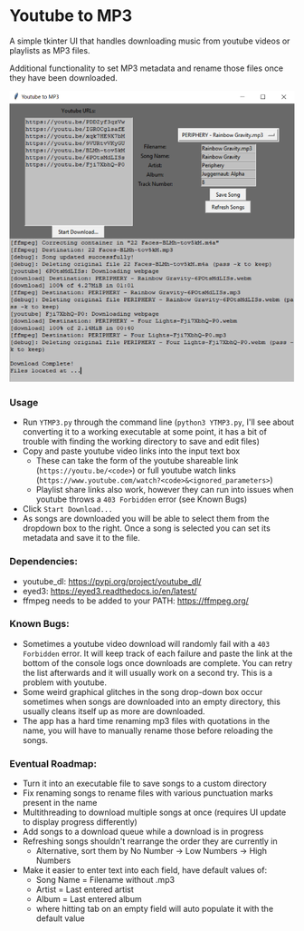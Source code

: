 # Youtube to MP3
A simple tkinter UI that handles downloading music from youtube videos or playlists as MP3 files.

Additional functionality to set MP3 metadata and rename those files once they have been downloaded.

![Screenshot](Screenshot.png)

### Usage
 - Run `YTMP3.py` through the command line (`python3 YTMP3.py`, I'll see about converting it to a working executable at some point, it has a bit of trouble with finding the working directory to save and edit files)
 - Copy and paste youtube video links into the input text box
   - These can take the form of the youtube shareable link (`https://youtu.be/<code>`) or full youtube watch links (`https://www.youtube.com/watch?<code>&<ignored_parameters>`)
   - Playlist share links also work, however they can run into issues when youtube throws a `403 Forbidden` error (see Known Bugs)
 - Click `Start Download...`
 - As songs are downloaded you will be able to select them from the dropdown box to the right. Once a song is selected you can set its metadata and save it to the file.

### Dependencies:
 - youtube_dl: https://pypi.org/project/youtube_dl/
 - eyed3: https://eyed3.readthedocs.io/en/latest/
 - ffmpeg needs to be added to your PATH: https://ffmpeg.org/

### Known Bugs:
 - Sometimes a youtube video download will randomly fail with a `403 Forbidden` error. It will keep track of each failure and paste the link at the bottom of the console logs once downloads are complete. You can retry the list afterwards and it will usually work on a second try. This is a problem with youtube.
 - Some weird graphical glitches in the song drop-down box occur sometimes when songs are downloaded into an empty directory, this usually cleans itself up as more are downloaded.
 - The app has a hard time renaming mp3 files with quotations in the name, you will have to manually rename those before reloading the songs.

### Eventual Roadmap:
 - Turn it into an executable file to save songs to a custom directory
 - Fix renaming songs to rename files with various punctuation marks present in the name
 - Multithreading to download multiple songs at once (requires UI update to display progress differently)
 - Add songs to a download queue while a download is in progress
 - Refreshing songs shouldn't rearrange the order they are currently in
    - Alternative, sort them by No Number -> Low Numbers -> High Numbers
 - Make it easier to enter text into each field, have default values of:
    - Song Name = Filename without .mp3
    - Artist = Last entered artist
    - Album = Last entered album
    - where hitting tab on an empty field will auto populate it with the default value
